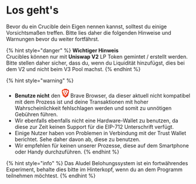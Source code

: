 # Los geht's

Bevor du ein Crucible dein Eigen nennen kannst, solltest du einige Vorsichtsmaßen treffen. Bitte lies daher die folgenden Hinweise und Warnungen bevor du weiter fortfährst.

{% hint style="danger" %}
**Wichtiger Hinweis**  
Crucibles können nur mit **Uniswap V2** LP Token gemintet / erstellt werden.  
Bitte stellen daher sicher, dass du, wenn du Liquidität hinzufügst, dies bei dem V2 und nicht beim V3 Pool machst.
{% endhint %}

{% hint style="warning" %}
* **Benutze nicht** den ![](../.gitbook/assets/brave.png) Brave Browser, da dieser aktuell nicht kompatibel mit dem Prozess ist und deine Transaktionen mit hoher Wahrscheinlichkeit fehlschlagen werden und somit zu unnötigen Gebühren führen.
* Wir ebenfalls ebenfalls nicht eine Hardware-Wallet zu benutzen, da diese zur Zeit keinen Support für die EIP-712 Unterschrift verfügt.
* Einige Nutzer haben von Problemen in Verbindung mit der Trust Wallet berichtet. Sehe daher davon ab, diese zu benutzen.
* Wir empfehlen für keinen unserer Prozesse, diese auf dem Smartphone oder Handy durchzuführen.
{% endhint %}

{% hint style="info" %}
Das Aludel Belohungssystem ist ein fortwährendes Experiment, behalte dies bitte im Hinterkopf, wenn du an dem Programm teilnehmen möchtest.
{% endhint %}

